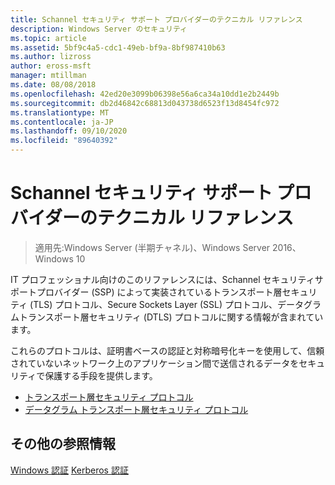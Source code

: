 ```yaml
---
title: Schannel セキュリティ サポート プロバイダーのテクニカル リファレンス
description: Windows Server のセキュリティ
ms.topic: article
ms.assetid: 5bf9c4a5-cdc1-49eb-bf9a-8bf987410b63
ms.author: lizross
author: eross-msft
manager: mtillman
ms.date: 08/08/2018
ms.openlocfilehash: 42ed20e3099b06398e56a6ca34a10dd1e2b2449b
ms.sourcegitcommit: db2d46842c68813d043738d6523f13d8454fc972
ms.translationtype: MT
ms.contentlocale: ja-JP
ms.lasthandoff: 09/10/2020
ms.locfileid: "89640392"
---
```

# <a name="schannel-security-support-provider-technical-reference"></a>Schannel セキュリティ サポート プロバイダーのテクニカル リファレンス

>適用先:Windows Server (半期チャネル)、Windows Server 2016、Windows 10

IT プロフェッショナル向けのこのリファレンスには、Schannel セキュリティサポートプロバイダー (SSP) によって実装されているトランスポート層セキュリティ (TLS) プロトコル、Secure Sockets Layer (SSL) プロトコル、データグラムトランスポート層セキュリティ (DTLS) プロトコルに関する情報が含まれています。

これらのプロトコルは、証明書ベースの認証と対称暗号化キーを使用して、信頼されていないネットワーク上のアプリケーション間で送信されるデータをセキュリティで保護する手段を提供します。

- [トランスポート層セキュリティ プロトコル](transport-layer-security-protocol.md)
- [データグラム トランスポート層セキュリティ プロトコル](datagram-transport-layer-security-protocol.md)

## <a name="additional-references"></a>その他の参照情報
[Windows 認証](../windows-authentication/windows-authentication-overview.md) 
[Kerberos 認証](../kerberos/kerberos-authentication-overview.md)


